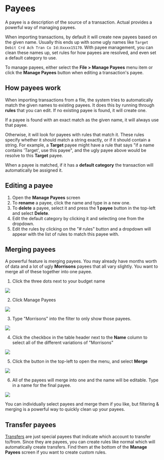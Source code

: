 # Payees

A payee is a description of the source of a transaction. Actual provides a powerful way of managing payees.

When importing transactions, by default it will create new payees based on the given name. Usually this ends up with some ugly names like `Target Debit Crd Ach Tran Co Id:Xxxxx15170`. With payee management, you can clean these names up, set rules for how payees are resolved, and even set a default category to use.

To manage payees, either select the **File > Manage Payees** menu item or click the **Manage Payees** button when editing a transaction's payee.

## How payees work

When importing transactions from a file, the system tries to automatically match the given names to existing payees. It does this by running through **rules** that you can edit. If no existing payee is found, it will create one.

If a payee is found with an exact match as the given name, it will always use that payee.

Otherwise, it will look for payees with rules that match it. These rules specify whether it should match a string exactly, or if it should contain a string. For example, a **Target** payee might have a rule that says "if a name contains 'Target', use this payee", and the ugly payee above would be resolve to this **Target** payee.

When a payee is matched, if it has a **default category** the transaction will automatically be assigned it.

## Editing a payee

1. Open the **Manage Payees** screen
2. To **rename** a payee, click the name and type in a new one.
3. To **delete** a payee, select it and press the **1 payee** button in the top-left and select **Delete**.
4. Edit the default category by clicking it and selecting one from the dropdown.
5. Edit the rules by clicking on the "# rules" button and a dropdown will appear with the list of rules to match this payee with.

## Merging payees

A powerful feature is merging payees. You may already have months worth of data and a lot of ugly **Morrisons** payees that all vary slightly. You want to merge all of these together into one payee.

1. Click the three dots next to your budget name

![](/img/payees/BudgetOptionButton.png)

2. Click Manage Payees

![](/img/payees/ManagingPayees.png)

3. Type "Morrisons" into the filter to only show those payees.

![](/img/payees/Payees.png)

4. Click the checkbox in the table header next to the **Name** column to select all of the different variations of "Morrisons"

![](/img/payees/PayeesSelected.png)

5. Click the button in the top-left to open the menu, and select **Merge**

![](/img/payees/MergePayeesOption.png)

6. All of the payees will merge into one and the name will be editable. Type in a name for the final payee.

![](/img/payees/PayeesMerged.png)

You can individually select payees and merge them if you like, but filtering & merging is a powerful way to quickly clean up your payees.

## Transfer payees

[Transfers](./transfers.md) are just special payees that indicate which account to transfer to/from. Since they are payees, you can create rules like normal which will automatically create transfers. Find them at the bottom of the **Manage Payees** screen if you want to create custom rules.
